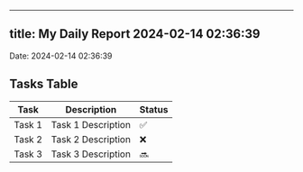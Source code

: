 
---
title: My Daily Report 2024-02-14 02:36:39
---

Date: 2024-02-14 02:36:39

## Tasks Table

| Task | Description | Status |
|------|-------------|--------|
| Task 1 | Task 1 Description | ✅ |
| Task 2 | Task 2 Description | ❌ |
| Task 3 | Task 3 Description | 🔜 |
